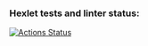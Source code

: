 ### Hexlet tests and linter status:
[![Actions Status](https://github.com/loopguard/frontend-project-46/workflows/hexlet-check/badge.svg)](https://github.com/loopguard/frontend-project-46/actions)